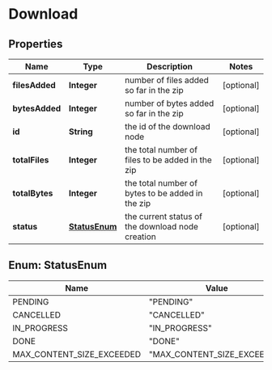 # Download

## Properties
Name | Type | Description | Notes
------------ | ------------- | ------------- | -------------
**filesAdded** | **Integer** | number of files added so far in the zip |  [optional]
**bytesAdded** | **Integer** | number of bytes added so far in the zip |  [optional]
**id** | **String** | the id of the download node |  [optional]
**totalFiles** | **Integer** | the total number of files to be added in the zip |  [optional]
**totalBytes** | **Integer** | the total number of bytes to be added in the zip |  [optional]
**status** | [**StatusEnum**](#StatusEnum) | the current status of the download node creation |  [optional]

<a name="StatusEnum"></a>
## Enum: StatusEnum
Name | Value
---- | -----
PENDING | &quot;PENDING&quot;
CANCELLED | &quot;CANCELLED&quot;
IN_PROGRESS | &quot;IN_PROGRESS&quot;
DONE | &quot;DONE&quot;
MAX_CONTENT_SIZE_EXCEEDED | &quot;MAX_CONTENT_SIZE_EXCEEDED&quot;

